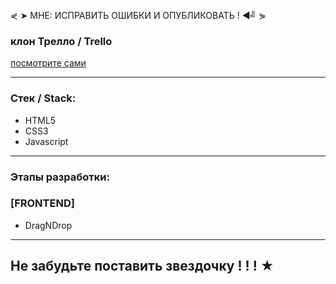 
 ⋞ ➤ МНЕ: ИСПРАВИТЬ ОШИБКИ И ОПУБЛИКОВАТЬ ! ◄╝ ⋟
### клон Трелло / Trello

  [посмотрите сами](https://juliadooby.github.io/Trello/)   
  
  ---
  
  ### Стек / Stack: 
  
* HTML5
* CSS3
* Javascript

---

### Этапы разработки: 

### [FRONTEND] 

* DragNDrop

---

## Не забудьте поставить звездочку ! ! ! ★ 
